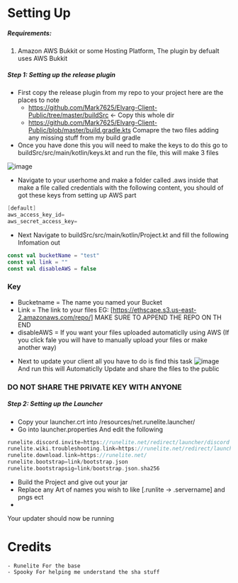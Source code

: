 # Setting Up

##### Requirements:
1. Amazon AWS Bukkit or some Hosting Platform, The plugin by defualt uses AWS Bukkit

##### Step 1: Setting up the release plugin

* First copy the release plugin from my repo to your project here are the places to note
    - https://github.com/Mark7625/Elvarg-Client-Public/tree/master/buildSrc <- Copy this whole dir
    - https://github.com/Mark7625/Elvarg-Client-Public/blob/master/build.gradle.kts 
    Comapre the two files adding any missing stuff from my build gradle
* Once you have done this you will need to make the keys to do this go to buildSrc/src/main/kotlin/keys.kt and run the file, this will make 3 files 

![image](https://user-images.githubusercontent.com/72366279/172917501-1b3d9b77-02e4-408c-af27-8f817dab972e.png)
* Navigate to your userhome and make a folder called .aws inside that make a file called credentials with the following content, you should of got these keys from setting up AWS part
```kotlin
[default]
aws_access_key_id=
aws_secret_access_key=
```
* Next Navigate to buildSrc/src/main/kotlin/Project.kt and fill the following Infomation out
```kotlin
const val bucketName = "test"
const val link = ""
const val disableAWS = false
```
### Key
- Bucketname = The name you named your Bucket
- Link = The link to your files EG: [https://ethscape.s3.us-east-2.amazonaws.com/repo/] MAKE SURE TO APPEND THE REPO ON TH END
- disableAWS = If you want your files uploaded automaticlly using AWS (If you click fale you will have to manually upload your files or make another way)

* Next to update your client all you have to do is find this task
![image](https://user-images.githubusercontent.com/72366279/172919101-6155b422-84bf-4d68-84ae-7d6d0c87a3b1.png)
And run this will Automaticlly Update and share the files to the public

### DO NOT SHARE THE PRIVATE KEY WITH ANYONE

##### Step 2: Setting up the Launcher

* Copy your launcher.crt into /resources/net.runelite.launcher/
* Go into launcher.properties And edit the following 
```kotlin
runelite.discord.invite=https://runelite.net/redirect/launcher/discord
runelite.wiki.troubleshooting.link=https://runelite.net/redirect/launcher/troubleshooting
runelite.download.link=https://runelite.net/
runelite.bootstrap=link/bootstrap.json
runelite.bootstrapsig=link/bootstrap.json.sha256
```
* Build the Project and give out your jar
* Replace any Art of names you wish to like [.runlite -> .servername] and pngs ect
* 
Your updater should now be running



# Credits
    - Runelite For the base
    - Spooky For helping me understand the sha stuff
